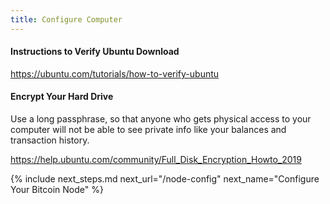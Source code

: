 ```yaml
---
title: Configure Computer
---
```


#### Instructions to Verify Ubuntu Download
<https://ubuntu.com/tutorials/how-to-verify-ubuntu>

#### Encrypt Your Hard Drive
Use a long passphrase, so that anyone who gets physical access to your computer will not be able to see private info like your balances and transaction history.

<https://help.ubuntu.com/community/Full_Disk_Encryption_Howto_2019>


{% include next_steps.md next_url="/node-config" next_name="Configure Your Bitcoin Node" %}
